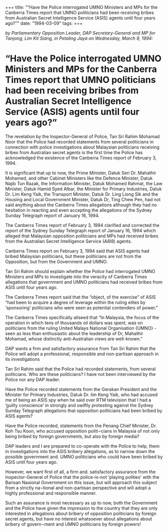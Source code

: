 +++ 
title: "“Have the Police interrogated UMNO Ministers and MPs for the Canberra Times report that UMNO politicians had been receiving bribes from Australian Secret Intelligence Service (ASIS) agents until four years ago?”"
date: "1994-03-09"
tags:
+++

_by Parliamentary Opposition Leader, DAP Secretary-General and MP for Tanjong, Lim Kit Siang, in Petaling Jaya on Wednesday, March 9, 1994:_

# “Have the Police interrogated UMNO Ministers and MPs for the Canberra Times report that UMNO politicians had been receiving bribes from Australian Secret Intelligence Service (ASIS) agents until four years ago?”

The revelation by the Inspector-General of Police, Tan Sri Rahim Mohamad Noor that the Police had recorded statements from several politicians in connection with police investigations about Malaysian politicians receiving bribes from Australian secret agents is the first time the Police has acknowledged the existence of the Canberra Times report of February 3, 1994.</u>

It is significant that up to now, the Prime Minister, Datuk Seri Dr. Mahathir Mohamed, and other Cabinet Ministers like the Defence Minister, Datuk Najib Tun Razak, the Information Minister, Datuk Mohamed Rahmat, the Law Minister, Datuk Hamid Syed Albar, the Minister for Primary Industries, Datuk Dr. Lim Keng Yaik, the Transport Minister, Datuk Dr. Ling Liong Sik and the Housing and Local Government Minister, Datuk Dr, Ting Chew Pen, had not said anything about the Canberra Times allegations although they had no hesitation in reacting and even accepting the allegations of the Sydney Sunday Telegraph report of January 16, 1994.

The Canberra Times report of February 3, 1994 clarified and corrected the report of the Sydney Sunday Telegraph report of January 16, 1994 which alleged that Malaysian opposition politicians and MPs had received bribes from the Australian Secret Intelligence Service (A8I8) agents.

Canberra Times report on February 3, 1994 said that ASIS agents had bribed Malaysian politicians, but these politicians are not from the Opposition, but from the Government and UMNO.

Tan Sri Rahim should explain whether the Police had interrogated UMNO Ministers and MPs to investigate into the veracity of Canberra Times allegations that government and UMNO politicians had received bribes from ASIS until four years ago.

The Canberra Times report said that the “object, of the exercise” of ASIS “had been to acquire a degree of leverage within the ruling elites by ‘sponsoring’ politicians who were seen as potential contenders of power.”

The Canberra Times specifically allseed that “In Malaysia, the focus of the operation in which tens of thousands oil dollars was spent, was on politicians from the ruling United Malays National Organisation {UMNO} - seen as less than enthusiastic about the leadership of Dr, Mahathir Mohamad, whose distinctly anti-Australian views are well-known.”

DAP wants a firm and satisfactory assurance from Tan Sri Rahim that the Police will adopt a professional, responsible and non-partisan approach in its investigations

Tan Sri Rahim said that the Police had recorded statements, from several politicians. Who are these politicians? I have not been interviewed by the Police nor any DAP leader.

Have the Police recorded statements from the Gerakan President and the Minister for Primary Industries, Datuk Dr. lim Keng Yaik, who had accused me of being an ASIS spy when he said over RTM television that I had a ‘guilty conscience’ in strongly and swiftly protesting against the Sydney Sunday Telegraph allegations that opposition politicians had been bribed by ASIS agents?

Have the Police recorded, statements from the Penang Chief Minister, Dr. Koh Tsu Koon, who accused opposition politi¬cians in Malaysia of not only being bribed by foreign governments, but also by foreign media?

DAP leaders and I are prepared to co-operate with the Police to help, them in investigations into the ASIS bribery allegations, as to narrow down the possible government and. UMNO politicians who could have been bribed by ASIS until four years ago.

However, we want first of all, a firm and. satisfactory assurance from the Inspector-General of Police that the police-is-not ‘playing polities’ with the Barisan Nasional Government on this issue, but will approach this subject from a strictly na¬tional and non-partisan perspective and will adopt a highly professional and responsible manner.

Such an assurance is most necessary as up to now, both the Government and the Police have given the impression to the country that they are only interested in allegations about bribery of opposition politicians by foreign secret agents, but have no interest whatsoever about allegations about bribery of govern¬ment and UMNO politicians by foreign powers!
 
